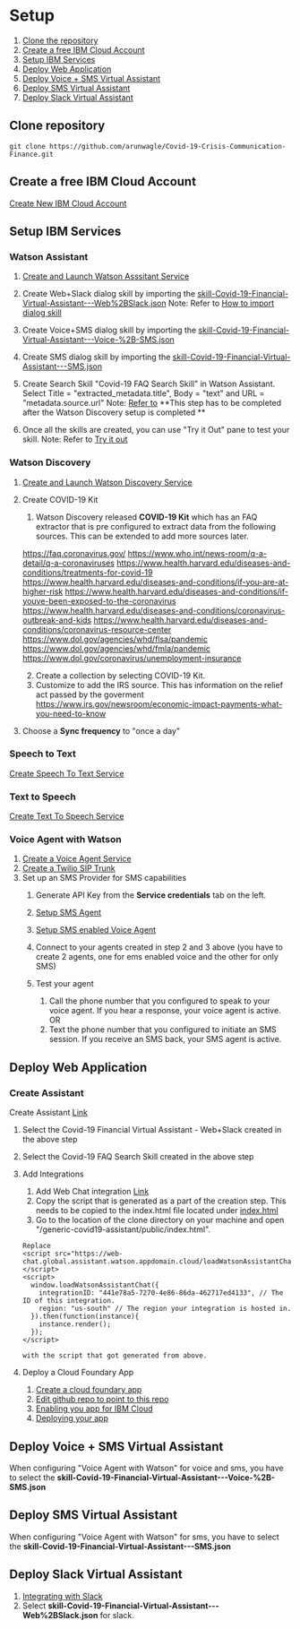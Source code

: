 # Setup

1. [Clone the repository](#clone-repo)
2. [Create a free IBM Cloud Account](#create-free-ibm-account)
3. [Setup IBM Services](#setup-ibm-services)
4. [Deploy Web Application](#deploy-web-application)
5. [Deploy Voice + SMS Virtual Assistant](#deploy-voice-sms-va)
6. [Deploy SMS Virtual Assistant](#deploy-sms-va)
7. [Deploy Slack Virtual Assistant](#deploy-slack-va)

## Clone repository
`
   git clone https://github.com/arunwagle/Covid-19-Crisis-Communication-Finance.git   
`

## Create a free IBM Cloud Account

[Create New IBM Cloud Account](https://cloud.ibm.com/registration)

## Setup IBM Services

### Watson Assistant

1. [Create and Launch Watson Asssitant Service](https://cloud.ibm.com/docs/assistant?topic=assistant-getting-started#getting-started-prerequisites)

2. Create Web+Slack dialog skill by importing the [skill-Covid-19-Financial-Virtual-Assistant---Web%2BSlack.json](/watson-assets/WatsonAssistant/skill-Covid-19-Financial-Virtual-Assistant---Web%2BSlack.json)
Note: Refer to [How to import dialog skill](https://cloud.ibm.com/docs/assistant?topic=assistant-skill-dialog-add)

3. Create Voice+SMS dialog skill by importing the [skill-Covid-19-Financial-Virtual-Assistant---Voice-%2B-SMS.json](/watson-assets/WatsonAssistant/skill-Covid-19-Financial-Virtual-Assistant---Voice-%2B-SMS.json)

4. Create SMS dialog skill by importing the [skill-Covid-19-Financial-Virtual-Assistant---SMS.json](/watson-assets/WatsonAssistant/skill-Covid-19-Financial-Virtual-Assistant---SMS.json)

5. Create Search Skill "Covid-19 FAQ Search Skill" in Watson Assistant. Select Title = "extracted_metadata.title", Body = "text" and URL = "metadata.source.url" 
Note: [Refer to](https://cloud.ibm.com/docs/assistant?topic=assistant-skill-search-add)
**This step has to be completed after the Watson Discovery setup is completed **

6. Once all the skills are created, you can use "Try it Out" pane to test your skill.
Note: Refer to [Try it out](https://cloud.ibm.com/docs/assistant?topic=assistant-tutorial#tutorial-test-menu-options-intent)

### Watson Discovery

1. [Create and Launch Watson Discovery Service](https://cloud.ibm.com/docs/discovery?topic=discovery-getting-started)

2. Create COVID-19 Kit
   1. Watson Discovery released **COVID-19 Kit** which has an FAQ extractor that is pre configured to extract data from the following sources. This can be extended to add more sources later.
   
   https://faq.coronavirus.gov/
   https://www.who.int/news-room/q-a-detail/q-a-coronaviruses
   https://www.health.harvard.edu/diseases-and-conditions/treatments-for-covid-19
   https://www.health.harvard.edu/diseases-and-conditions/if-you-are-at-higher-risk
   https://www.health.harvard.edu/diseases-and-conditions/if-youve-been-exposed-to-the-coronavirus
   https://www.health.harvard.edu/diseases-and-conditions/coronavirus-outbreak-and-kids
   https://www.health.harvard.edu/diseases-and-conditions/coronavirus-resource-center
   https://www.dol.gov/agencies/whd/flsa/pandemic
   https://www.dol.gov/agencies/whd/fmla/pandemic
   https://www.dol.gov/coronavirus/unemployment-insurance
    
   
   2. Create a collection by selecting COVID-19 Kit. 
   3. Customize to add the IRS source. This has information on the relief act passed by the goverment
   https://www.irs.gov/newsroom/economic-impact-payments-what-you-need-to-know
   
3. Choose a **Sync frequency** to "once a day"

   
### Speech to Text
[Create Speech To Text Service](https://cloud.ibm.com/docs/services/speech-to-text?topic=speech-to-text-gettingStarted#getting-started-tutorial)

### Text to Speech
[Create Text To Speech Service](https://cloud.ibm.com/docs/services/text-to-speech?topic=text-to-speech-gettingStarted#getting-started-tutorial)

### Voice Agent with Watson
1. [Create a Voice Agent Service](https://cloud.ibm.com/docs/services/voice-agent?topic=voice-agent-getting-started#step1)
2. [Create a Twilio SIP Trunk](https://cloud.ibm.com/docs/services/voice-agent?topic=voice-agent-connect#twilio-setup)
3. Set up an SMS Provider for SMS capabilities
   1. Generate API Key from the **Service credentials** tab on the left.
   2. [Setup SMS Agent](https://cloud.ibm.com/docs/services/voice-agent?topic=voice-agent-sms_config_instance)
   3. [Setup SMS enabled Voice Agent](https://cloud.ibm.com/docs/services/voice-agent?topic=voice-agent-sms_voice_config_instance)
   4. Connect to your agents created in step 2 and 3 above (you have to create 2 agents, one for ems enabled voice and the other for only SMS)
      
   5. Test your agent
      1. Call the phone number that you configured to speak to your voice agent. If you hear a response, your voice agent is active. OR
      2. Text the phone number that you configured to initiate an SMS session. If you receive an SMS back, your SMS agent is active.


## Deploy Web Application

### Create Assistant 

Create Assistant [Link](https://cloud.ibm.com/docs/assistant?topic=assistant-assistant-add)
1. Select the Covid-19 Financial Virtual Assistant - Web+Slack created in the above step
2. Select the Covid-19 FAQ Search Skill created in the above step
3. Add Integrations
   1. Add Web Chat integration [Link](https://cloud.ibm.com/docs/assistant?topic=assistant-deploy-web-chat)   
   2. Copy the script that is generated as a part of the creation step. This needs to be copied to the index.html file located under [index.html](/generic-covid19-assistant/public/index.html)
   3. Go to the location of the clone directory on your machine and open "/generic-covid19-assistant/public/index.html". 
   
   ```
   Replace 
   <script src="https://web-chat.global.assistant.watson.appdomain.cloud/loadWatsonAssistantChat.js"></script>
   <script>
     window.loadWatsonAssistantChat({
       integrationID: "441e78a5-7270-4e86-86da-462717ed4133", // The ID of this integration.
       region: "us-south" // The region your integration is hosted in.
     }).then(function(instance){
       instance.render();
     });
   </script>

   with the script that got generated from above.
   ```
4. Deploy a Cloud Foundary App
   1. [Create a cloud foundary app](https://cloud.ibm.com/docs/apps?topic=creating-apps-tutorial-byoc#create-byoc)
   2. [Edit github repo to point to this repo](https://cloud.ibm.com/docs/apps?topic=creating-apps-tutorial-byoc#repo-byoc-edit)
   3. [Enabling you app for IBM Cloud](https://cloud.ibm.com/docs/apps?topic=creating-apps-tutorial-byoc#enable-byoc-cli)
   4. [Deploying your app](https://cloud.ibm.com/docs/apps?topic=creating-apps-tutorial-byoc#toolchain-byoc)


## Deploy Voice + SMS Virtual Assistant

When configuring "Voice Agent with Watson" for voice and sms, you have to select the **skill-Covid-19-Financial-Virtual-Assistant---Voice-%2B-SMS.json**


## Deploy SMS Virtual Assistant
When configuring "Voice Agent with Watson" for sms, you have to select the **skill-Covid-19-Financial-Virtual-Assistant---SMS.json**


## Deploy Slack Virtual Assistant
1. [Integrating with Slack](https://cloud.ibm.com/docs/assistant?topic=assistant-deploy-slack)
2. Select **skill-Covid-19-Financial-Virtual-Assistant---Web%2BSlack.json** for slack.



